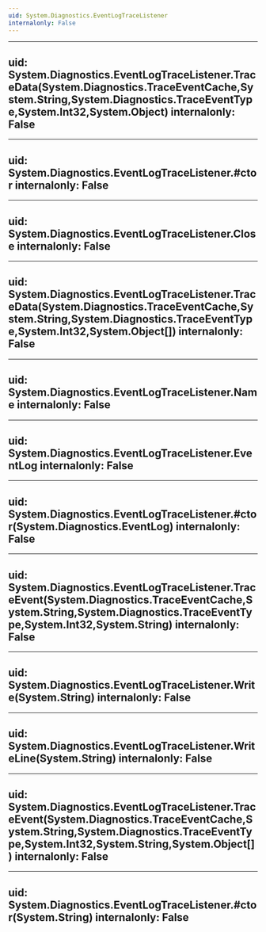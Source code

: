 ```yaml
---
uid: System.Diagnostics.EventLogTraceListener
internalonly: False
---
```


---
uid: System.Diagnostics.EventLogTraceListener.TraceData(System.Diagnostics.TraceEventCache,System.String,System.Diagnostics.TraceEventType,System.Int32,System.Object)
internalonly: False
---

---
uid: System.Diagnostics.EventLogTraceListener.#ctor
internalonly: False
---

---
uid: System.Diagnostics.EventLogTraceListener.Close
internalonly: False
---

---
uid: System.Diagnostics.EventLogTraceListener.TraceData(System.Diagnostics.TraceEventCache,System.String,System.Diagnostics.TraceEventType,System.Int32,System.Object[])
internalonly: False
---

---
uid: System.Diagnostics.EventLogTraceListener.Name
internalonly: False
---

---
uid: System.Diagnostics.EventLogTraceListener.EventLog
internalonly: False
---

---
uid: System.Diagnostics.EventLogTraceListener.#ctor(System.Diagnostics.EventLog)
internalonly: False
---

---
uid: System.Diagnostics.EventLogTraceListener.TraceEvent(System.Diagnostics.TraceEventCache,System.String,System.Diagnostics.TraceEventType,System.Int32,System.String)
internalonly: False
---

---
uid: System.Diagnostics.EventLogTraceListener.Write(System.String)
internalonly: False
---

---
uid: System.Diagnostics.EventLogTraceListener.WriteLine(System.String)
internalonly: False
---

---
uid: System.Diagnostics.EventLogTraceListener.TraceEvent(System.Diagnostics.TraceEventCache,System.String,System.Diagnostics.TraceEventType,System.Int32,System.String,System.Object[])
internalonly: False
---

---
uid: System.Diagnostics.EventLogTraceListener.#ctor(System.String)
internalonly: False
---
